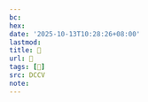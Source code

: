 ```yaml
---
bc:
hex:
date: '2025-10-13T10:28:26+08:00'
lastmod:
title: 􄭑
url: 􄭑
tags: [𦎫]
src: DCCV
note:
---
```

